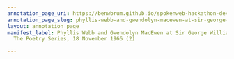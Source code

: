 ```yaml
---
annotation_page_uri: https://benwbrum.github.io/spokenweb-hackathon-development-noterms/annotations/phyllis-webb-and-gwendolyn-macewen-at-sir-george-williams-university-the-poetry-series-18-november-1966-2--canvas-1-unknown.json
annotation_page_slug: phyllis-webb-and-gwendolyn-macewen-at-sir-george-williams-university-the-poetry-series-18-november-1966-2--canvas-1-unknown
layout: annotation_page
manifest_label: Phyllis Webb and Gwendolyn MacEwen at Sir George Williams University,
  The Poetry Series, 18 November 1966 (2)

---
```

